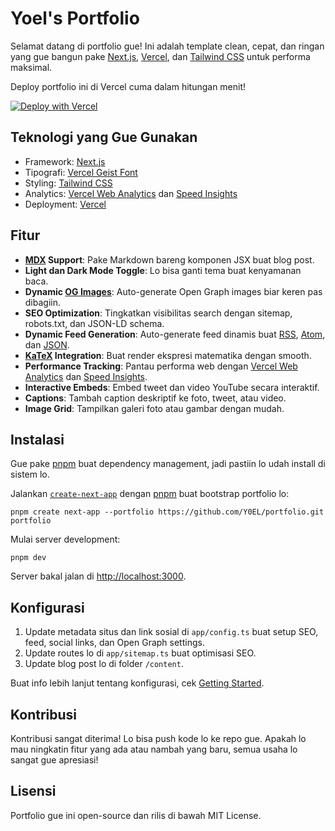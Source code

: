 # Yoel's Portfolio

Selamat datang di portfolio gue! Ini adalah template clean, cepat, dan ringan yang gue bangun pake [Next.js](https://nextjs.org/), [Vercel](https://vercel.com/), dan [Tailwind CSS](https://tailwindcss.com/) untuk performa maksimal.

Deploy portfolio ini di Vercel cuma dalam hitungan menit!

[![Deploy with Vercel](https://vercel.com/button)](https://vercel.com/new/clone?repository-url=https%3A%2F%2Fgithub.com%2F1msirius%2FNextfolio)

## Teknologi yang Gue Gunakan

- Framework: [Next.js](https://nextjs.org/)
- Tipografi: [Vercel Geist Font](https://vercel.com/font)
- Styling: [Tailwind CSS](https://tailwindcss.com/)
- Analytics: [Vercel Web Analytics](https://vercel.com/docs/speed-insights) dan [Speed Insights](https://vercel.com/docs/speed-insights)
- Deployment: [Vercel](https://vercel.com/)

## Fitur

- **[MDX](https://mdxjs.com/) Support**: Pake Markdown bareng komponen JSX buat blog post.
- **Light dan Dark Mode Toggle**: Lo bisa ganti tema buat kenyamanan baca.
- **Dynamic [OG Images](https://vercel.com/docs/functions/og-image-generation)**: Auto-generate Open Graph images biar keren pas dibagiin.
- **SEO Optimization**: Tingkatkan visibilitas search dengan sitemap, robots.txt, dan JSON-LD schema.
- **Dynamic Feed Generation**: Auto-generate feed dinamis buat [RSS](https://nextfolio-template.vercel.app/rss.xml), [Atom](https://nextfolio-template.vercel.app/atom.xml), dan [JSON](https://nextfolio-template.vercel.app/feed.json).
- **[KaTeX](https://katex.org/) Integration**: Buat render ekspresi matematika dengan smooth.
- **Performance Tracking**: Pantau performa web dengan [Vercel Web Analytics](https://vercel.com/docs/speed-insights) dan [Speed Insights](https://vercel.com/docs/speed-insights).
- **Interactive Embeds**: Embed tweet dan video YouTube secara interaktif.
- **Captions**: Tambah caption deskriptif ke foto, tweet, atau video.
- **Image Grid**: Tampilkan galeri foto atau gambar dengan mudah.

## Instalasi

Gue pake [pnpm](https://pnpm.io/installation) buat dependency management, jadi pastiin lo udah install di sistem lo.

Jalankan [`create-next-app`](https://github.com/vercel/next.js/tree/canary/packages/create-next-app) dengan [pnpm](https://pnpm.io/installation) buat bootstrap portfolio lo:

```
pnpm create next-app --portfolio https://github.com/Y0EL/portfolio.git portfolio
```

Mulai server development:

```
pnpm dev
```

Server bakal jalan di [http://localhost:3000](http://localhost:3000).

## Konfigurasi

1. Update metadata situs dan link sosial di `app/config.ts` buat setup SEO, feed, social links, dan Open Graph settings.
2. Update routes lo di `app/sitemap.ts` buat optimisasi SEO.
3. Update blog post lo di folder `/content`.

Buat info lebih lanjut tentang konfigurasi, cek [Getting Started](https://nextfolio-template.vercel.app/blog/getting-started#configuration).

## Kontribusi

Kontribusi sangat diterima! Lo bisa push kode lo ke repo gue. Apakah lo mau ningkatin fitur yang ada atau nambah yang baru, semua usaha lo sangat gue apresiasi!

## Lisensi

Portfolio gue ini open-source dan rilis di bawah MIT License.
